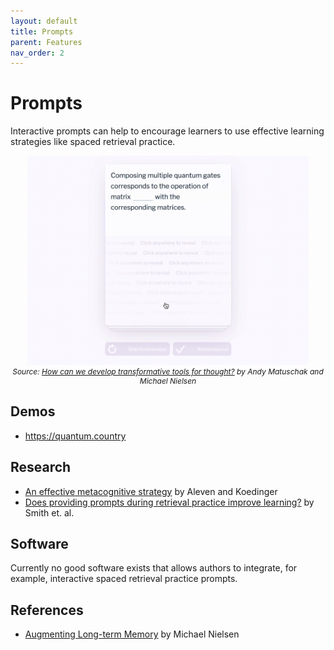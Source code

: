 ```yaml
---
layout: default
title: Prompts
parent: Features
nav_order: 2
---
```


# Prompts

Interactive prompts can help to encourage learners to use effective learning strategies like spaced retrieval practice.

<p  style="font-size:12px;text-align:center;">
  <img alt="img-name" src="/assets/images/qc_icons.gif" width="450">
  <br>
    <em>Source: <a href="https://numinous.productions/ttft/">How can we develop transformative tools for thought?</a> by Andy Matuschak and Michael Nielsen</em> 
</p>

## Demos

* https://quantum.country

## Research

* [An effective metacognitive strategy](https://www.sciencedirect.com/science/article/abs/pii/S0364021302000617) by Aleven and Koedinger
* [Does providing prompts during retrieval practice improve learning?](https://psycnet.apa.org/record/2016-33655-006) by Smith et. al.

## Software

Currently no good software exists that allows authors to integrate, for example, interactive spaced retrieval practice prompts. 

## References

* [Augmenting Long-term Memory](http://augmentingcognition.com/ltm.html) by Michael Nielsen

